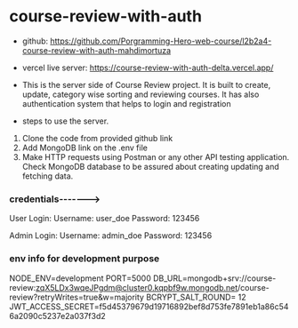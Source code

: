 # course-review-with-auth

- github: https://github.com/Porgramming-Hero-web-course/l2b2a4-course-review-with-auth-mahdimortuza
- vercel live server: https://course-review-with-auth-delta.vercel.app/

- This is the server side of Course Review project. It is built to create, update, category wise sorting and reviewing courses. It has also authentication system that helps to login and registration

* steps to use the server.

1. Clone the code from provided github link
2. Add MongoDB link on the .env file
3. Make HTTP requests using Postman or any other API testing application. Check MongoDB database to be assured about creating updating and fetching data.

### credentials------->

User Login:
Username: user_doe
Password: 123456

Admin Login:
Username: admin_doe
Password: 123456

### env info for development purpose

NODE_ENV=development
PORT=5000
DB_URL=mongodb+srv://course-review:zqX5LDx3wqeJPgdm@cluster0.kqpbf9w.mongodb.net/course-review?retryWrites=true&w=majority
BCRYPT_SALT_ROUND= 12
JWT_ACCESS_SECRET=f5d45379679d19716892bef8d753fe7891eb1a86c546a2090c5237e2a037f3d2
